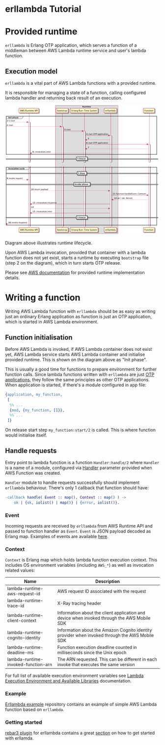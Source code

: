 erllambda Tutorial
==================

# Provided runtime

`erllambda` is Erlang OTP application, which serves a function of a
middleman between AWS Lambda runtime service and user's lambda
function.

## Execution model

`erllambda` is a vital part of AWS Lambda functions with a provided
runtime.

It is responsible for managing a state of a function, calling
configured lambda handler and returning back result of an execution.

![execution model](./pics/execution.png)

Diagram above illustrates runtime lifecycle.

Upon AWS Lambda invocation, provided that container with a lambda
function does not yet exist, starts a runtime by executing `bootstrap`
file (step 2 on the diagram), which in turn starts OTP release.

Please see [AWS documentation](https://docs.aws.amazon.com/lambda/latest/dg/welcome.html)
for provided runtime implementation details.

# Writing a function

Writing AWS Lambda function with `erllambda` should be as easy as
writing just an ordinary Erlang application as function is just an OTP
application, which is started in AWS Lambda environment.

## Function initialisation

Before AWS Lambda is invoked, if AWS Lambda container does not exist
yet, AWS Lambda service starts AWS Lambda container and initialise
provided runtime. This is shown on the diagram above as "Init phase".

This is usually a good time for functions to prepare environment for
further function calls. Since lambda functions written with
`erllambda` are just [OTP applications](http://erlang.org/doc/design_principles/des_princ.html#applications),
they follow the same principles as other OTP applications. When
application is started, if there's a module configured in app file:

``` erlang
{application, my_function,
 [
  %% ...
  {mod, {my_function, []}},
  %% ...
 ]}
```

On release start step `my_function:start/2` is called. This is where
function would initialise itself.

## Handle requests

Entry point to lambda function is a function `Handler:handle/2` where `Handler` is a name of a module, configured via [Handler](https://docs.aws.amazon.com/lambda/latest/dg/API_CreateFunction.html#SSS-CreateFunction-request-Handler)
parameter provided when AWS Function was created.

`Handler` module to handle requests successfully should implement `erllambda` behaviour.
There's only 1 callback that function should have:

``` erlang
-callback handle( Event :: map(), Context :: map() ) ->
    ok | {ok, iolist() | map()} | {error, iolist()}.
```

### Event

Incoming requests are received by `erllambda` from AWS Runtime API and
passed to function handler as `Event`. `Event` is JSON payload decoded
as Erlang map. Examples of events are available [here](https://docs.aws.amazon.com/lambda/latest/dg/eventsources.html).

### Context

`Context` is Erlang map which holds lambda function execution context. This includes OS environment variables (including `AWS_*`) as well as invocation related values:

| Name                                | Description                                                                                    |
|-------------------------------------|------------------------------------------------------------------------------------------------|
| lambda-runtime-aws-request-id       | AWS request ID associated with  the request                                                    |
| lambda-runtime-trace-id             | X-Ray tracing header                                                                           |
| lambda-runtime-client-context       | Information about the client application and device when invoked through the AWS Mobile SDK    |
| lambda-runtime-cognito-identity     | Information about the Amazon Cognito identity provider when invoked through the AWS Mobile SDK |
| lambda-runtime-deadline-ms          | Function execution deadline counted in milliseconds since the Unix epoch                       |
| lambda-runtime-invoked-function-arn | The ARN requested. This can be different in  each invoke that executes the same version        |


For full list of available execution environment variables see [Lambda Execution Environment and Available Libraries](https://docs.aws.amazon.com/lambda/latest/dg/current-supported-versions.html) documentation.

### Example

[Erllambda example](https://github.com/alertlogic/erllambda_example) repository contains an example of simple AWS Lambda function based on `erllambda`.

### Getting started

[rebar3 plugin](https://github.com/alertlogic/rebar3_erllambda#getting-started) for erllambda contains a great [section](https://github.com/alertlogic/rebar3_erllambda#getting-started) on how to get started with erllamda.
